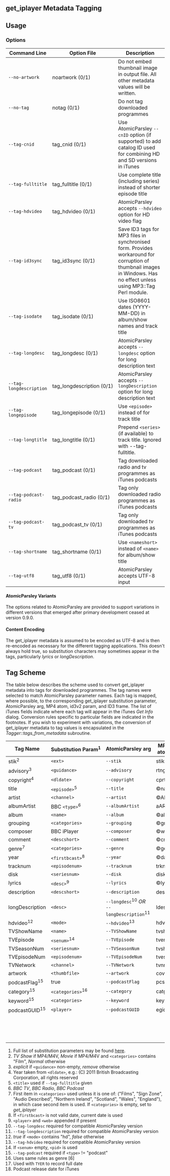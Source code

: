 ## get_iplayer Metadata Tagging

## Usage

### Options

|Command&#160;Line|Option&#160;File|Description|
|-----------------|----------------|-----------|
|`--no-artwork`|noartwork&#160;(0/1)|Do not embed thumbnail image in output file.  All other metadata values will be written.|
|`--no-tag`|notag&#160;(0/1)|Do not tag downloaded programmes|
|`--tag-cnid`|tag_cnid&#160;(0/1)|Use AtomicParsley `--cnID` option (if supported) to add catalog ID used for combining HD and SD versions in iTunes|
|`--tag-fulltitle`|tag_fulltitle&#160;(0/1)|Use complete title (including series) instead of shorter episode title|
|`--tag-hdvideo`|tag_hdvideo&#160;(0/1)|AtomicParsley accepts `--hdvideo` option for HD video flag|
|`--tag-id3sync`|tag_id3sync&#160;(0/1)|Save ID3 tags for MP3 files in synchronised form. Provides workaround for corruption of thumbnail images in Windows. Has no effect unless using MP3::Tag Perl module.|
|`--tag-isodate`|tag_isodate&#160;(0/1)|Use ISO8601 dates (YYYY-MM-DD) in album/show names and track title|
|`--tag-longdesc`|tag_longdesc&#160;(0/1)|AtomicParsley accepts `--longdesc` option for long description text|
|`--tag-longdescription`|tag_longdescription&#160;(0/1)|AtomicParsley accepts `--longDescription` option for long description text|
|`--tag-longepisode`|tag_longepisode&#160;(0/1)|Use `<episode>` instead of <episodeshort> for track title|
|`--tag-longtitle`|tag_longtitle&#160;(0/1)|Prepend `<series>` (if available) to track title. Ignored with --tag-fulltitle.|
|`--tag-podcast`|tag_podcast&#160;(0/1)|Tag downloaded radio and tv programmes as iTunes podcasts|
|`--tag-podcast-radio`|tag_podcast_radio&#160;(0/1)|Tag only downloaded radio programmes as iTunes podcasts|
|`--tag-podcast-tv`|tag_podcast_tv&#160;(0/1)|Tag only downloaded tv programmes as iTunes podcasts|
|`--tag-shortname`|tag_shortname&#160;(0/1)|Use `<nameshort>` instead of `<name>` for album/show title|
|`--tag-utf8`|tag_utf8&#160;(0/1)|AtomicParsley accepts UTF-8 input|

#### AtomicParsley Variants

The options related to AtomicParsley are provided to support variations in different versions that emerged after primary development ceased at version 0.9.0.

#### Content Encoding

The get_iplayer metadata is assumed to be encoded as UTF-8 and is then re-encoded as necessary for the different tagging applications.  This doesn't always hold true, so substitution characters may sometimes appear in the tags, particularly _lyrics_ or _longDescription_.

## Tag Scheme

The table below describes the scheme used to convert get_iplayer metadata into tags for downloaded programmes.  The tag names were selected to match AtomicParsley parameter names.  Each tag is mapped, where possible, to the corresponding get_iplayer substitution parameter, AtomicParsley arg, MP4 atom, id3v2 param, and ID3 frame.  The list of iTunes fields indicate where each tag will appear in the iTunes *Get Info* dialog.  Conversion rules specific to particular fields are indicated in the footnotes.  If you wish to experiment with variations, the conversion of get_iplayer metadata to tag values is encapsulated in the *Tagger::tags_from_metadata* subroutine.

|Tag&#160;Name|Substitution&#160;Param<sup>1</sup>|AtomicParsley&#160;arg|MP4 atom|id3v2 Param |ID3 Frame|iTunes Field |
|-----|-----|-----|-----|-----|-----|-----|
|stik<sup>2</sup>|`<ext>`|`--stik`|stik|||Options:Media&#160;Kind|
|advisory<sup>3</sup>|`<guidance>`|`--advisory`|rtng|||Summary:Advisory|
|copyright<sup>4</sup>|`<dldate>`|`--copyright`|cprt|``--TCOP``|TCOP|Summary:Copyright|
|title|`<episode>`<sup>5</sup>|`--title`|©nam|`--TIT2`|TIT2|Info:Name|
|artist|`<channel>`|`--artist`|©ART|`--TPE1`|TPE1|Info:Artist|
|albumArtist|BBC `<type>`<sup>6</sup>|`--albumArtist`|aART|`--TPE2`|TPE2|Info:Album&#160;Artist|
|album|`<name>`|`--album`|©alb|`--TALB`|TALB|Info:Album|
|grouping|`<categories>`|`--grouping`|©grp|`--TIT1`|TIT1|Info:Grouping|
|composer|BBC iPlayer|`--composer`|©wrt|`--TCOM`|TCOM|Info:Composer|
|comment|`<descshort>`|`--comment`|©cmt|`--COMM`|COMM|Info:Comments|
|genre<sup>7</sup>|`<categories>`|`--genre`|©gen|`--TCON`|TCON|Info:Genre|
|year|`<firstbcast>`<sup>8</sup>|`--year`|©day|`--TYER`|TYER|Info:Year|
|tracknum|`<episodenum>`|`--tracknum`|trkn|`--TRCK`|TRCK|Info:Track&#160;Number|
|disk|`<seriesnum>`|`--disk`|disk|`--TPOS`|TPOS|Info:Disc&#160;Number|
|lyrics|`<desc>`<sup>9</sup>|`--lyrics`|©lyr|`--USLT`|USLT|Lyrics|
|description|`<descshort>`|`--description`|desc||TIT3<sup>15</sup>|Video:Description|
|longDescription|`<desc>`|`--longdesc`<sup>10</sup>&#160;*OR*<br/>`--longDescription`<sup>11</sup>|ldes||TDES<sup>15</sup>|(Hidden):Long&#160;Description|
|hdvideo<sup>12</sup>|`<mode>`|`--hdvideo`<sup>13</sup>|hdvd|||(Browser):HD&#160;Icon|
|TVShowName|`<name>`|`--TVShowName`|tvsh|||Video:Show|
|TVEpisode|`<senum>`<sup>14</sup>|`--TVEpisode`|tven|||Video:Episode&#160;ID|
|TVSeasonNum|`<seriesnum>`|`--TVSeasonNum`|tvsh|||Video:Season&#160;Number|
|TVEpisodeNum|`<episodenum>`|`--TVEpisodeNum`|tves|||Video:Episode&#160;Number|
|TVNetwork|`<channel>`|`--TVNetwork`|tvnn|||(Hidden):TV&#160;Network|
|artwork|`<thumbfile>`|`--artwork`|covr||APIC|Artwork|
|podcastFlag<sup>15</sup>|true|`--podcastFlag`|pcst||PCST|Options:Media&#160;Kind|
|category<sup>15</sup>|`<categories>`<sup>16</sup>|`--category`|catg||TCAT|(Hidden):Podcast&#160;Category|
|keyword<sup>15</sup>|`<categories>`|`--keyword`|keyw||TKWD|(Hidden):Podcast&#160;Keywords|
|podcastGUID<sup>15</sup>|`<player>`|`--podcastGUID`|egid||TGID|(Hidden):Podcast&#160;GUID|
|||||`--TDAT`|TDAT<sup>17</sup>||
|||||`--TIME`|TIME<sup>17</sup>||
||||||TDRL<sup>18</sup>||

1. Full list of substitution parameters may be found [here](/wiki/documentation#substitution-parameters).
2. *TV Show* if MP4/M4V, *Movie* if MP4/M4V and `<categories>` contains "Film", *Normal* otherwise
3. *explicit* if `<guidance>` non-empty, *remove* otherwise
4. Year taken from `<dldate>`, e.g.: (C) 2011 British Broadcasting Corporation, all rights reserved
5. `<title>` used if `--tag-fulltitle` given
6. *BBC TV*, *BBC Radio*, *BBC Podcast*
7. First item in `<categories>` used unless it is one of: ("Films", "Sign Zone", "Audio Described", "Northern Ireland", "Scotland", "Wales", "England"), in which case second item is used.  If `<categories>` is empty, set to *get_iplayer*
8. If `<firstbcast>` is not valid date, current date is used
9. `<player>` and `<web>` appended if present
10. `--tag-longdesc` required for compatible AtomicParsley version
11. `--tag-longdescription` required for compatible AtomicParsley version
12. *true* if `<mode>` contains "hd", *false* otherwise
13. `--tag-hdvideo` required for compatible AtomicParsley version
14. If `<senum>` empty, `<pid>` is used
15. `--tag-podcast` required if `<type>` != "podcast"
16. Uses same rules as genre [6]
17. Used with `TYER` to record full date
18. Podcast release date for iTunes

